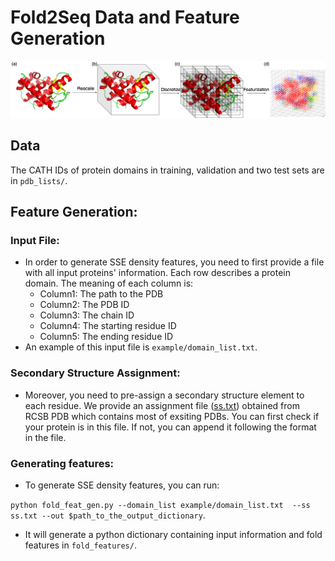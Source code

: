 # Fold2Seq Data and Feature Generation

![Fold2Seq Architecture](/data/fold2seq2.png)

## Data
The CATH IDs of protein domains in training, validation and two test sets are in `pdb_lists/`. 


## Feature Generation:
### Input File:
* In order to generate SSE density features, you need to first provide a file with all input proteins' information.  Each row describes a protein domain. The meaning of each column is:
  * Column1: The path to the PDB
  * Column2: The PDB ID
  * Column3: The chain ID
  * Column4: The starting residue ID
  * Column5: The ending residue ID
* An example of this input file is `example/domain_list.txt`.

### Secondary Structure Assignment:
* Moreover, you need to pre-assign a secondary structure element to each residue. We provide an assignment file ([ss.txt](https://drive.google.com/file/d/1B_9JdT43-l0sVOgBJCdCRAN31tOGX8VA/view?usp=sharing)) obtained from RCSB PDB which contains most of exsiting PDBs. You can first check if your protein is in this file. If not, you can append it following the format in the file.  

### Generating features:
* To generate SSE density features, you can run:

`python fold_feat_gen.py --domain_list example/domain_list.txt  --ss ss.txt --out $path_to_the_output_dictionary`.

* It will generate a  python dictionary containing input information and fold features in `fold_features/`.

